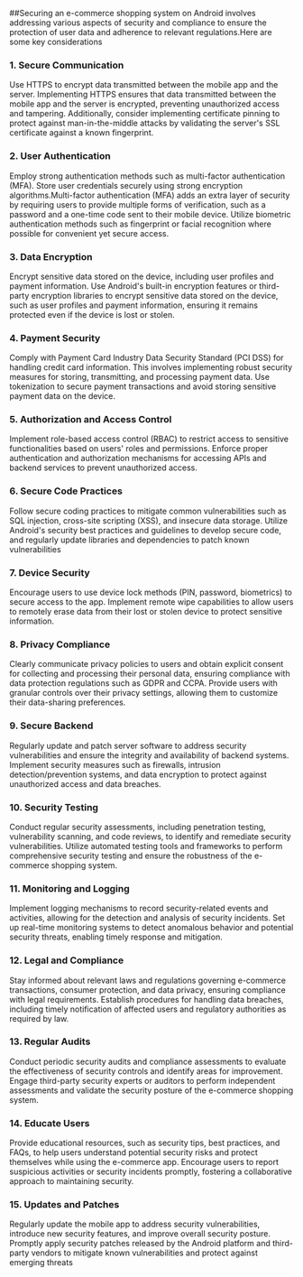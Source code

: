 ##Securing an e-commerce shopping system on Android involves addressing various aspects of security and compliance to ensure the protection of user data and adherence to relevant regulations.Here are some key considerations
### 1. Secure Communication
Use HTTPS to encrypt data transmitted between the mobile app and the server. Implementing HTTPS ensures that data transmitted between the mobile app and the server is encrypted, preventing unauthorized access and tampering.
Additionally, consider implementing certificate pinning to protect against man-in-the-middle attacks by validating the server's SSL certificate against a known fingerprint.
### 2. User Authentication
Employ strong authentication methods such as multi-factor authentication (MFA).
Store user credentials securely using strong encryption algorithms.Multi-factor authentication (MFA) adds an extra layer of security by requiring users to provide multiple forms of verification, such as a password and a one-time code sent to their mobile device.
Utilize biometric authentication methods such as fingerprint or facial recognition where possible for convenient yet secure access.
### 3. Data Encryption
Encrypt sensitive data stored on the device, including user profiles and payment information.
Use Android's built-in encryption features or third-party encryption libraries to encrypt sensitive data stored on the device, such as user profiles and payment information, ensuring it remains protected even if the device is lost or stolen.
### 4. Payment Security
Comply with Payment Card Industry Data Security Standard (PCI DSS) for handling credit card information.  This involves implementing robust security measures for storing, transmitting, and processing payment data.
Use tokenization to secure payment transactions and avoid storing sensitive payment data on the device.
### 5. Authorization and Access Control
Implement role-based access control (RBAC) to restrict access to sensitive functionalities based on users' roles and permissions.
Enforce proper authentication and authorization mechanisms for accessing APIs and backend services to prevent unauthorized access.
### 6. Secure Code Practices
Follow secure coding practices to mitigate common vulnerabilities such as SQL injection, cross-site scripting (XSS), and insecure data storage.
Utilize Android's security best practices and guidelines to develop secure code, and regularly update libraries and dependencies to patch known vulnerabilities
### 7. Device Security
Encourage users to use device lock methods (PIN, password, biometrics) to secure access to the app.
Implement remote wipe capabilities to allow users to remotely erase data from their lost or stolen device to protect sensitive information.
### 8. Privacy Compliance
Clearly communicate privacy policies to users and obtain explicit consent for collecting and processing their personal data, ensuring compliance with data protection regulations such as GDPR and CCPA.
Provide users with granular controls over their privacy settings, allowing them to customize their data-sharing preferences.
### 9. Secure Backend
Regularly update and patch server software to address security vulnerabilities and ensure the integrity and availability of backend systems.
Implement security measures such as firewalls, intrusion detection/prevention systems, and data encryption to protect against unauthorized access and data breaches.
### 10. Security Testing
Conduct regular security assessments, including penetration testing, vulnerability scanning, and code reviews, to identify and remediate security vulnerabilities.
Utilize automated testing tools and frameworks to perform comprehensive security testing and ensure the robustness of the e-commerce shopping system.
### 11. Monitoring and Logging
Implement logging mechanisms to record security-related events and activities, allowing for the detection and analysis of security incidents.
Set up real-time monitoring systems to detect anomalous behavior and potential security threats, enabling timely response and mitigation.
### 12. Legal and Compliance
Stay informed about relevant laws and regulations governing e-commerce transactions, consumer protection, and data privacy, ensuring compliance with legal requirements.
Establish procedures for handling data breaches, including timely notification of affected users and regulatory authorities as required by law.
### 13. Regular Audits
Conduct periodic security audits and compliance assessments to evaluate the effectiveness of security controls and identify areas for improvement.
Engage third-party security experts or auditors to perform independent assessments and validate the security posture of the e-commerce shopping system.
### 14. Educate Users
Provide educational resources, such as security tips, best practices, and FAQs, to help users understand potential security risks and protect themselves while using the e-commerce app.
Encourage users to report suspicious activities or security incidents promptly, fostering a collaborative approach to maintaining security.
### 15. Updates and Patches
Regularly update the mobile app to address security vulnerabilities, introduce new security features, and improve overall security posture.
Promptly apply security patches released by the Android platform and third-party vendors to mitigate known vulnerabilities and protect against emerging threats

